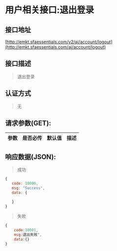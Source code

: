 # 用户相关接口:退出登录

## 接口地址

[http://emkt.sfaessentials.com/v2/aj/account/logout](http://emkt.sfaessentials.com/aj/account/logout)

## 接口描述

> 退出登录

## 认证方式

> 无

## 请求参数(GET):

| 参数 | 是否必传 | 默认值 |  描述 | 
| ---- | ----- | ----- | ----- | 


## 响应数据(JSON):
> 成功

```javascript
{
   code: 10000,
   msg: "Success",
   data: {
      
   }
}
```
> 失败 

```javascript
{
    code:10001,
    msg:退出失败",
    data:{}
}
```
